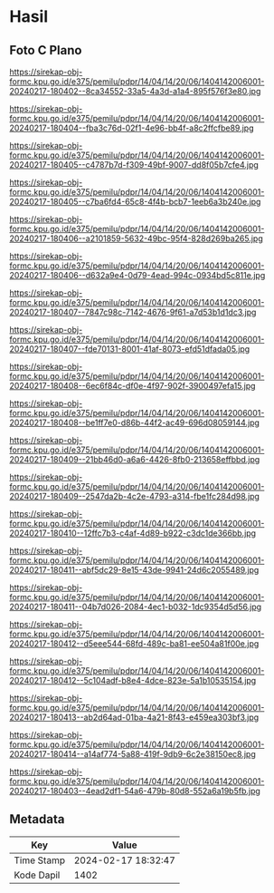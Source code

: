 # Hasil

## Foto C Plano

https://sirekap-obj-formc.kpu.go.id/e375/pemilu/pdpr/14/04/14/20/06/1404142006001-20240217-180402--8ca34552-33a5-4a3d-a1a4-895f576f3e80.jpg

https://sirekap-obj-formc.kpu.go.id/e375/pemilu/pdpr/14/04/14/20/06/1404142006001-20240217-180404--fba3c76d-02f1-4e96-bb4f-a8c2ffcfbe89.jpg

https://sirekap-obj-formc.kpu.go.id/e375/pemilu/pdpr/14/04/14/20/06/1404142006001-20240217-180405--c4787b7d-f309-49bf-9007-dd8f05b7cfe4.jpg

https://sirekap-obj-formc.kpu.go.id/e375/pemilu/pdpr/14/04/14/20/06/1404142006001-20240217-180405--c7ba6fd4-65c8-4f4b-bcb7-1eeb6a3b240e.jpg

https://sirekap-obj-formc.kpu.go.id/e375/pemilu/pdpr/14/04/14/20/06/1404142006001-20240217-180406--a2101859-5632-49bc-95f4-828d269ba265.jpg

https://sirekap-obj-formc.kpu.go.id/e375/pemilu/pdpr/14/04/14/20/06/1404142006001-20240217-180406--d632a9e4-0d79-4ead-994c-0934bd5c811e.jpg

https://sirekap-obj-formc.kpu.go.id/e375/pemilu/pdpr/14/04/14/20/06/1404142006001-20240217-180407--7847c98c-7142-4676-9f61-a7d53b1d1dc3.jpg

https://sirekap-obj-formc.kpu.go.id/e375/pemilu/pdpr/14/04/14/20/06/1404142006001-20240217-180407--fde70131-8001-41af-8073-efd51dfada05.jpg

https://sirekap-obj-formc.kpu.go.id/e375/pemilu/pdpr/14/04/14/20/06/1404142006001-20240217-180408--6ec6f84c-df0e-4f97-902f-3900497efa15.jpg

https://sirekap-obj-formc.kpu.go.id/e375/pemilu/pdpr/14/04/14/20/06/1404142006001-20240217-180408--be1ff7e0-d86b-44f2-ac49-696d08059144.jpg

https://sirekap-obj-formc.kpu.go.id/e375/pemilu/pdpr/14/04/14/20/06/1404142006001-20240217-180409--21bb46d0-a6a6-4426-8fb0-213658effbbd.jpg

https://sirekap-obj-formc.kpu.go.id/e375/pemilu/pdpr/14/04/14/20/06/1404142006001-20240217-180409--2547da2b-4c2e-4793-a314-fbe1fc284d98.jpg

https://sirekap-obj-formc.kpu.go.id/e375/pemilu/pdpr/14/04/14/20/06/1404142006001-20240217-180410--12ffc7b3-c4af-4d89-b922-c3dc1de366bb.jpg

https://sirekap-obj-formc.kpu.go.id/e375/pemilu/pdpr/14/04/14/20/06/1404142006001-20240217-180411--abf5dc29-8e15-43de-9941-24d6c2055489.jpg

https://sirekap-obj-formc.kpu.go.id/e375/pemilu/pdpr/14/04/14/20/06/1404142006001-20240217-180411--04b7d026-2084-4ec1-b032-1dc9354d5d56.jpg

https://sirekap-obj-formc.kpu.go.id/e375/pemilu/pdpr/14/04/14/20/06/1404142006001-20240217-180412--d5eee544-68fd-489c-ba81-ee504a81f00e.jpg

https://sirekap-obj-formc.kpu.go.id/e375/pemilu/pdpr/14/04/14/20/06/1404142006001-20240217-180412--5c104adf-b8e4-4dce-823e-5a1b10535154.jpg

https://sirekap-obj-formc.kpu.go.id/e375/pemilu/pdpr/14/04/14/20/06/1404142006001-20240217-180413--ab2d64ad-01ba-4a21-8f43-e459ea303bf3.jpg

https://sirekap-obj-formc.kpu.go.id/e375/pemilu/pdpr/14/04/14/20/06/1404142006001-20240217-180414--a14af774-5a88-419f-9db9-6c2e38150ec8.jpg

https://sirekap-obj-formc.kpu.go.id/e375/pemilu/pdpr/14/04/14/20/06/1404142006001-20240217-180403--4ead2df1-54a6-479b-80d8-552a6a19b5fb.jpg


## Metadata

| Key        | Value               |
| ---------- | ------------------- |
| Time Stamp | 2024-02-17 18:32:47 |
| Kode Dapil | 1402                |



